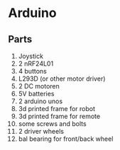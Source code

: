 # Arduino
## Parts
1. Joystick
1. 2 nRF24L01
1. 4 buttons
1. L293D (or other motor driver)
1. 2 DC motoren
1. 5V batteries
1. 2 arduino unos
1. 3d printed frame for robot
1. 3d printed frame for remote
1. some screws and bolts
1. 2 driver wheels
1. bal bearing for front/back wheel
